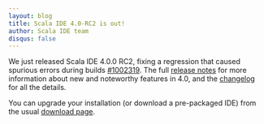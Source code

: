 ```yaml
---
layout: blog
title: Scala IDE 4.0-RC2 is out!
author: Scala IDE team
disqus: false
---
```


We just released Scala IDE 4.0.0 RC2, fixing a regression that caused spurious errors during builds [#1002319](https://scala-ide-portfolio.assembla.com/spaces/scala-ide/tickets/1002319). The full [release notes](/blog/release-notes-4.0.0-RC1.html) for more information about new and noteworthy features in 4.0, and the [changelog](/docs/changelog.html) for all the details.

You can upgrade your installation (or download a pre-packaged IDE) from the usual [download page](/download/milestone.html).